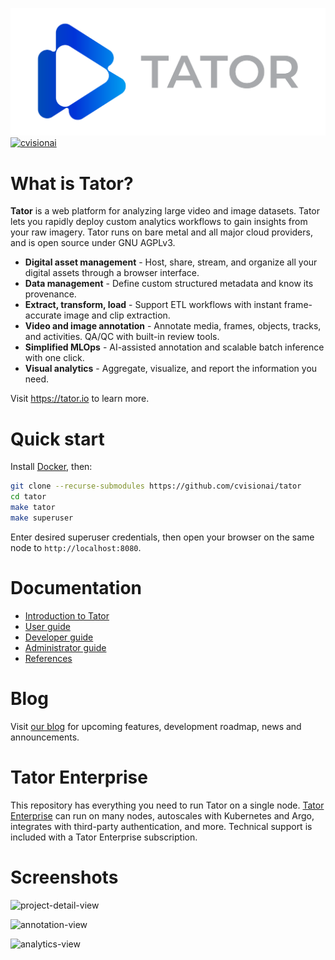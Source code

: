 [![logo](https://github.com/cvisionai/tator/raw/main/ui/server/static/images/tator-logo.png)](https://www.tator.io)
[![cvisionai](https://circleci.com/gh/cvisionai/tator.svg?style=shield)](https://circleci.com/gh/cvisionai/tator)

What is Tator?
==============

**Tator** is a web platform for analyzing large video and image datasets. Tator lets you rapidly deploy custom analytics workflows to gain insights from your raw imagery. Tator runs on bare metal and all major cloud providers, and is open source under GNU AGPLv3.

* **Digital asset management** - Host, share, stream, and organize all your digital assets through a browser interface.
* **Data management** - Define custom structured metadata and know its provenance.
* **Extract, transform, load** - Support ETL workflows with instant frame-accurate image and clip extraction.
* **Video and image annotation** - Annotate media, frames, objects, tracks, and activities. QA/QC with built-in review tools.
* **Simplified MLOps** - AI-assisted annotation and scalable batch inference with one click.
* **Visual analytics** - Aggregate, visualize, and report the information you need.

Visit https://tator.io to learn more.

Quick start
===========

Install [Docker](https://www.docker.com/), then:

```bash
git clone --recurse-submodules https://github.com/cvisionai/tator
cd tator
make tator
make superuser
```

Enter desired superuser credentials, then open your browser on the same node to `http://localhost:8080`.

Documentation
=============

* [Introduction to Tator](https://tator.io/docs/introduction-to-tator)
* [User guide](https://tator.io/docs/user-guide)
* [Developer guide](https://tator.io/docs/developer-guide)
* [Administrator guide](https://tator.io/docs/administrator-guide)
* [References](https://tator.io/docs/references)

Blog
====

Visit [our blog](https://www.tator.io/blog/) for upcoming features, development roadmap, news and announcements.

Tator Enterprise
================

This repository has everything you need to run Tator on a single node. [Tator Enterprise](https://tator.io/product) can run on many nodes, autoscales with Kubernetes and Argo, integrates with third-party authentication, and more. Technical support is included with a Tator Enterprise subscription.

Screenshots
===========

![project-detail-view](https://user-images.githubusercontent.com/7937658/114918093-afaf1480-9df4-11eb-8968-5edb963029a0.PNG)

![annotation-view](https://user-images.githubusercontent.com/7937658/114918098-b178d800-9df4-11eb-8845-d982bed5e67d.PNG)

![analytics-view](https://user-images.githubusercontent.com/7937658/114918096-b0e04180-9df4-11eb-8188-9d68f0ef42f1.PNG)

